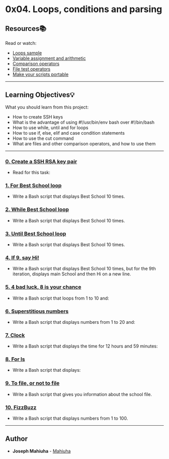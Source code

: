 # 0x04. Loops, conditions and parsing

## Resources:books:

Read or watch:

- [Loops sample](https://intranet.hbtn.io/rltoken/XnVjFM8a1W4RfRu4TCPY-g)
- [Variable assignment and arithmetic](https://intranet.hbtn.io/rltoken/IM0Gv6VPzwAmqzlJxETZkw)
- [Comparison operators](https://intranet.hbtn.io/rltoken/K3E6xI9-goDM-93vsjCpPA)
- [File test operators](https://intranet.hbtn.io/rltoken/0OZLLDT28KrRZdid-l6hwg)
- [Make your scripts portable](https://intranet.hbtn.io/rltoken/Dyrnap2UC-LrzrmCOJRx8A)

---

## Learning Objectives:bulb:

What you should learn from this project:

- How to create SSH keys
- What is the advantage of using #!/usr/bin/env bash over #!/bin/bash
- How to use while, until and for loops
- How to use if, else, elif and case condition statements
- How to use the cut command
- What are files and other comparison operators, and how to use them

---

### [0. Create a SSH RSA key pair](./0-RSA_public_key.pub)

- Read for this task:

### [1. For Best School loop](./1-for_main_school)

- Write a Bash script that displays Best School 10 times.

### [2. While Best School loop](./2-while_main_school)

- Write a Bash script that displays Best School 10 times.

### [3. Until Best School loop](./3-until_main_school)

- Write a Bash script that displays Best School 10 times.

### [4. If 9, say Hi!](./4-if_9_say_hi)

- Write a Bash script that displays Best School 10 times, but for the 9th iteration, displays main School and then Hi on a new line.

### [5. 4 bad luck, 8 is your chance](./5-4_bad_luck_8_is_your_chance)

- Write a Bash script that loops from 1 to 10 and:

### [6. Superstitious numbers](./6-superstitious_numbers)

- Write a Bash script that displays numbers from 1 to 20 and:

### [7. Clock](./7-clock)

- Write a Bash script that displays the time for 12 hours and 59 minutes:

### [8. For ls](./8-for_ls)

- Write a Bash script that displays:

### [9. To file, or not to file](./9-to_file_or_not_to_file)

- Write a Bash script that gives you information about the school file.

### [10. FizzBuzz](./10-fizzbuzz)

- Write a Bash script that displays numbers from 1 to 100.

---

## Author

- **Joseph Mahiuha** - [Mahiuha](https://github.com/Mahiuha)
